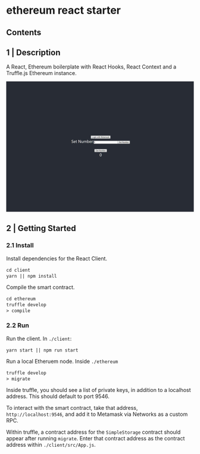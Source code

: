 # ethereum react starter

## Contents

## 1 | Description

A React, Ethereum boilerplate with React Hooks, React Context and a Truffle.js Ethereum instance.

![Screenshot](./Screenshot.jpg)

## 2 | Getting Started

### 2.1 Install

Install dependencies for the React Client.

```
cd client
yarn || npm install
```

Compile the smart contract.

```
cd ethereum
truffle develop
> compile
```

### 2.2 Run

Run the client. In `./client`:

```
yarn start || npm run start
```

Run a local Etheruem node. Inside `./ethereum`

```
truffle develop
> migrate
```

Inside truffle, you should see a list of private keys, in addition to a localhost address. This should default to port 9546.

To interact with the smart contract, take that address, `http://localhost:9546`, and add it to Metamask via Networks as a custom RPC.

Within truffle, a contract address for the `SimpleStorage` contract should appear after running `migrate`. Enter that contract address as the contract address within `./client/src/App.js`.





